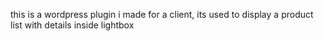 this is a wordpress plugin i made for a client, its used to display a product list with details inside lightbox